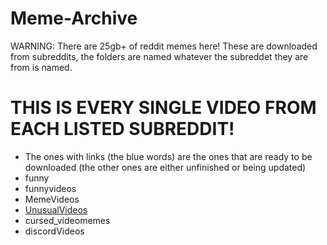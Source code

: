 # Meme-Archive
WARNING: There are 25gb+ of reddit memes here!
These are downloaded from subreddits, the folders are named whatever the subreddet they are from is named.

# THIS IS EVERY SINGLE VIDEO FROM EACH LISTED SUBREDDIT!
 - The ones with links (the blue words) are the ones that are ready to be downloaded (the other ones are either unfinished or being updated)
 - funny
 - funnyvideos
 - MemeVideos
 - [UnusualVideos](https://drive.google.com/file/d/1MAWr8lOaO1x4t5Hh2hhQk8q6VAkZrWT_/view?usp=sharing)
 - cursed_videomemes
 - discordVideos
